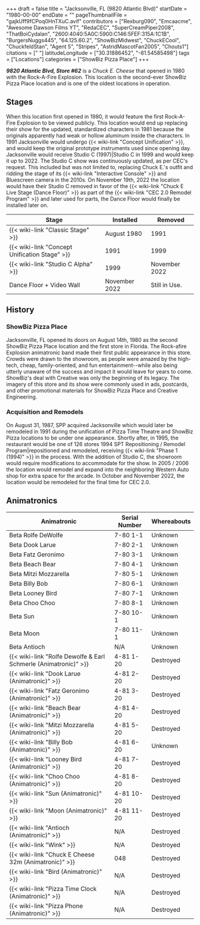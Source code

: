 +++
draft = false
title = "Jacksonville, FL (9820 Atlantic Blvd)"
startDate = "1980-00-00"
endDate = ""
pageThumbnailFile = "gajkUff9fCPoq0HnTXuC.avif"
contributors = ["Rexburg090", "Emcaacme", "Awesome Dawson Films YT", "RedaCEC", "SuperCreamPiper2008", "ThatBoiCydalan", "2600:4040:5A0C:5900:C146:5FEF:315A:1C1B", "BurgersNuggs445", "64.125.60.2", "ShowBizMidwest", "ChuckECool", "ChuckfeldStan", "Agent 5", "Stripes", "AstridMascotFan2005", "Chouts1"]
citations = [" "]
latitudeLongitude = ["30.31886452", "-81.54585498"]
tags = ["Locations"]
categories = ["ShowBiz Pizza Place"]
+++

***9820 Atlantic Blvd, Store #62*** is a *Chuck E. Cheese* that opened in 1980 with the Rock-A-Fire Explosion. This location is the second-ever ShowBiz Pizza Place location and is one of the oldest locations in operation.

## Stages

When this location first opened in 1980, it would feature the first Rock-A-Fire Explosion to be viewed publicly. This location would end up replacing their show for the updated, standardized characters in 1981 because the originals apparently had weak or hollow aluminum inside the characters. In 1991 Jacksonville would undergo {{< wiki-link "Concept Unification" >}}, and would keep the original prototype instruments used since opening day. Jacksonville would receive Studio C (1997)|Studio C in 1999 and would keep it up to 2022. The Studio C show was continuously updated, as per CEC's request. This included but was not limited to, replacing Chuck E.'s outfit and ridding the stage of its {{< wiki-link "Interactive Console" >}} and Bluescreen camera in the 2010s. On November 19th, 2022 the location would have their Studio C removed in favor of the {{< wiki-link "Chuck E Live Stage (Dance Floor)" >}} as part of the {{< wiki-link "CEC 2.0 Remodel Program" >}} and later used for parts, the Dance Floor would finally be installed later on.

| Stage                                               | Installed     | Removed       |
|-----------------------------------------------------|---------------|---------------|
| {{< wiki-link "Classic Stage" >}}             | August 1980   | 1991          |
| {{< wiki-link "Concept Unification Stage" >}} | 1991          | 1999          |
| {{< wiki-link "Studio C Alpha" >}}            | 1999          | November 2022 |
| Dance Floor + Video Wall                            | November 2022 | Still in Use. |

## History

### ShowBiz Pizza Place

Jacksonville, FL opened its doors on August 14th, 1980 as the second ShowBiz Pizza Place location and the first store in Florida. The Rock-afire Explosion animatronic band made their first public appearance in this store. Crowds were drawn to the showroom, as people were amazed by the high-tech, cheap, family-oriented, and fun entertainment--while also being utterly unaware of the success and impact it would leave for years to come. ShowBiz's deal with Creative was only the beginning of its legacy. The imagery of this store and its show were commonly used in ads, postcards, and other promotional materials for ShowBiz Pizza Place and Creative Engineering.

### Acquisition and Remodels

On August 31, 1987, SPP acquired Jacksonville which would later be remodeled in 1991 during the unification of Pizza Time Theatre and ShowBiz Pizza locations to be under one appearance. Shortly after, in 1995, the restaurant would be one of 126 stores 1994 SPT Repositioning / Remodel Program|repositioned and remodeled, receiving {{< wiki-link "Phase 1 (1994)" >}} in the process. With the addition of Studio C, the showroom would require modifications to accommodate for the show. In 2005 / 2006 the location would remodel and expand into the neighboring Western Auto shop for extra space for the arcade. In October and November 2022, the location would be remodeled for the final time for CEC 2.0.

## Animatronics

| Animatronic                                                               | Serial Number | Whereabouts |
|---------------------------------------------------------------------------|---------------|-------------|
| Beta Rolfe DeWolfe                                                        | 7-80 1-1      | Unknown     |
| Beta Dook Larue                                                           | 7-80 2-1      | Unknown     |
| Beta Fatz Geronimo                                                        | 7-80 3-1      | Unknown     |
| Beta Beach Bear                                                           | 7-80 4-1      | Unknown     |
| Beta Mitzi Mozzarella                                                     | 7-80 5-1      | Unknown     |
| Beta Billy Bob                                                            | 7-80 6-1      | Unknown     |
| Beta Looney Bird                                                          | 7-80 7-1      | Unknown     |
| Beta Choo Choo                                                            | 7-80 8-1      | Unknown     |
| Beta Sun                                                                  | 7-80 10-1     | Unknown     |
| Beta Moon                                                                 | 7-80 11-1     | Unknown     |
| Beta Antioch                                                              | N/A           | Unknown     |
| {{< wiki-link "Rolfe Dewolfe &amp; Earl Schmerle (Animatronic)" >}} | 4-81 1-20     | Destroyed   |
| {{< wiki-link "Dook Larue (Animatronic)" >}}                        | 4-81 2-20     | Destroyed   |
| {{< wiki-link "Fatz Geronimo (Animatronic)" >}}                     | 4-81 3-20     | Destroyed   |
| {{< wiki-link "Beach Bear (Animatronic)" >}}                        | 4-81 4-20     | Destroyed   |
| {{< wiki-link "Mitzi Mozzarella (Animatronic)" >}}                  | 4-81 5-20     | Destroyed   |
| {{< wiki-link "Billy Bob (Animatronic)" >}}                         | 4-81 6-20     | Unknown     |
| {{< wiki-link "Looney Bird (Animatronic)" >}}                       | 4-81 7-20     | Destroyed   |
| {{< wiki-link "Choo Choo (Animatronic)" >}}                         | 4-81 8-20     | Destroyed   |
| {{< wiki-link "Sun (Animatronic)" >}}                               | 4-81 10-20    | Destroyed   |
| {{< wiki-link "Moon (Animatronic)" >}}                              | 4-81 11-20    | Destroyed   |
| {{< wiki-link "Antioch (Animatronic)" >}}                           | N/A           | Destroyed   |
| {{< wiki-link "Wink" >}}                                            | N/A           | Destroyed   |
| {{< wiki-link "Chuck E Cheese 32m (Animatronic)" >}}                | 048           | Destroyed   |
| {{< wiki-link "Bird (Animatronic)" >}}                              | N/A           | Destroyed   |
| {{< wiki-link "Pizza Time Clock (Animatronic)" >}}                  | N/A           | Destroyed   |
| {{< wiki-link "Pizza Phone (Animatronic)" >}}                       | N/A           | Destroyed   |